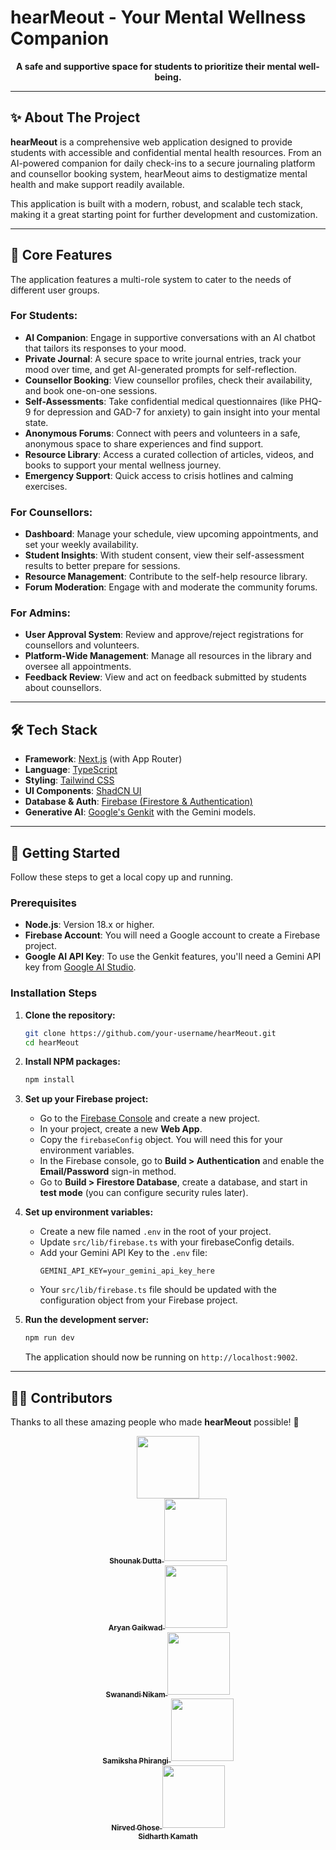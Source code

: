 # hearMeout - Your Mental Wellness Companion

<p align="center">
  <strong>A safe and supportive space for students to prioritize their mental well-being.</strong>
</p>

---

## ✨ About The Project

**hearMeout** is a comprehensive web application designed to provide students with accessible and confidential mental health resources. From an AI-powered companion for daily check-ins to a secure journaling platform and counsellor booking system, hearMeout aims to destigmatize mental health and make support readily available.

This application is built with a modern, robust, and scalable tech stack, making it a great starting point for further development and customization.

---

## 🚀 Core Features

The application features a multi-role system to cater to the needs of different user groups.

### For Students:
*   **AI Companion**: Engage in supportive conversations with an AI chatbot that tailors its responses to your mood.
*   **Private Journal**: A secure space to write journal entries, track your mood over time, and get AI-generated prompts for self-reflection.
*   **Counsellor Booking**: View counsellor profiles, check their availability, and book one-on-one sessions.
*   **Self-Assessments**: Take confidential medical questionnaires (like PHQ-9 for depression and GAD-7 for anxiety) to gain insight into your mental state.
*   **Anonymous Forums**: Connect with peers and volunteers in a safe, anonymous space to share experiences and find support.
*   **Resource Library**: Access a curated collection of articles, videos, and books to support your mental wellness journey.
*   **Emergency Support**: Quick access to crisis hotlines and calming exercises.

### For Counsellors:
*   **Dashboard**: Manage your schedule, view upcoming appointments, and set your weekly availability.
*   **Student Insights**: With student consent, view their self-assessment results to better prepare for sessions.
*   **Resource Management**: Contribute to the self-help resource library.
*   **Forum Moderation**: Engage with and moderate the community forums.

### For Admins:
*   **User Approval System**: Review and approve/reject registrations for counsellors and volunteers.
*   **Platform-Wide Management**: Manage all resources in the library and oversee all appointments.
*   **Feedback Review**: View and act on feedback submitted by students about counsellors.

---

## 🛠️ Tech Stack

*   **Framework**: [Next.js](https://nextjs.org/) (with App Router)
*   **Language**: [TypeScript](https://www.typescriptlang.org/)
*   **Styling**: [Tailwind CSS](https://tailwindcss.com/)
*   **UI Components**: [ShadCN UI](https://ui.shadcn.com/)
*   **Database & Auth**: [Firebase (Firestore & Authentication)](https://firebase.google.com/)
*   **Generative AI**: [Google's Genkit](https://firebase.google.com/docs/genkit) with the Gemini models.

---

## 🏁 Getting Started

Follow these steps to get a local copy up and running.

### Prerequisites

*   **Node.js**: Version 18.x or higher.
*   **Firebase Account**: You will need a Google account to create a Firebase project.
*   **Google AI API Key**: To use the Genkit features, you'll need a Gemini API key from [Google AI Studio](https://aistudio.google.com/app/apikey).

### Installation Steps

1.  **Clone the repository:**
    ```sh
    git clone https://github.com/your-username/hearMeout.git
    cd hearMeout
    ```

2.  **Install NPM packages:**
    ```sh
    npm install
    ```

3.  **Set up your Firebase project:**
    *   Go to the [Firebase Console](https://console.firebase.google.com/) and create a new project.
    *   In your project, create a new **Web App**.
    *   Copy the `firebaseConfig` object. You will need this for your environment variables.
    *   In the Firebase console, go to **Build > Authentication** and enable the **Email/Password** sign-in method.
    *   Go to **Build > Firestore Database**, create a database, and start in **test mode** (you can configure security rules later).

4.  **Set up environment variables:**
    *   Create a new file named `.env` in the root of your project.
    *   Update `src/lib/firebase.ts` with your firebaseConfig details.
    *   Add your Gemini API Key to the `.env` file:
        ```
        GEMINI_API_KEY=your_gemini_api_key_here
        ```
    *   Your `src/lib/firebase.ts` file should be updated with the configuration object from your Firebase project.

5.  **Run the development server:**
    ```sh
    npm run dev
    ```
    The application should now be running on `http://localhost:9002`.

---

## 👨‍💻 Contributors

Thanks to all these amazing people who made **hearMeout** possible! 💙

<p align="center">
  <a href="https://github.com/sudoDreamer">
    <img src="https://github.com/sudoDreamer.png" width="100px;" alt=""/>
    <br />
    <sub><b>Shounak Dutta</b></sub>
  </a>
  <a href="https://github.com/AryannnG">
    <img src="https://github.com/AryannnG" width="100px;" alt=""/>
    <br />
    <sub><b>Aryan Gaikwad</b></sub>
  </a>
  <a href="https://github.com/swanandi22">
    <img src="https://github.com/swanandi22.png" width="100px;" alt=""/>
    <br />
    <sub><b>Swanandi Nikam</b></sub>
  </a>
  <a href="https://github.com/samikshaphirangi">
    <img src="https://github.com/samikshaphirangi.png" width="100px;" alt=""/>
    <br />
    <sub><b>Samiksha Phirangi</b></sub>
  </a>
  <a href="https://github.com/NirvedGhose">
    <img src="https://github.com/NirvedGhose.png" width="100px;" alt=""/>
    <br />
    <sub><b>Nirved Ghose</b></sub>
  </a>
  <a href="https://github.com/sidkm18">
    <img src="https://github.com/sidkm18.png" width="100px;" alt=""/>
    <br />
    <sub><b>Sidharth Kamath</b></sub>
  </a>
</p>

